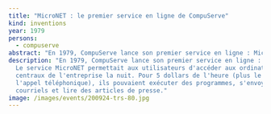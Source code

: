 ```yaml
---
title: "MicroNET : le premier service en ligne de CompuServe"
kind: inventions
year: 1979
persons:
  - compuserve
abstract: "En 1979, CompuServe lance son premier service en ligne : MicroNET. "
description: "En 1979, CompuServe lance son premier service en ligne : MicroNET.
  Le service MicroNET permettait aux utilisateurs d'accéder aux ordinateurs
  centraux de l'entreprise la nuit. Pour 5 dollars de l'heure (plus le coût de
  l'appel téléphonique), ils pouvaient exécuter des programmes, s'envoyer des
  courriels et lire des articles de presse."
image: /images/events/200924-trs-80.jpg
---
```

